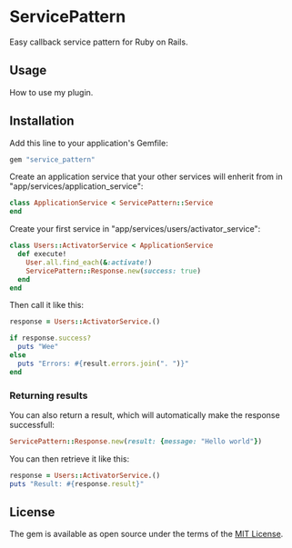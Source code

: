 # ServicePattern

Easy callback service pattern for Ruby on Rails.

## Usage
How to use my plugin.

## Installation
Add this line to your application's Gemfile:

```ruby
gem "service_pattern"
```

Create an application service that your other services will enherit from in "app/services/application_service":
```ruby
class ApplicationService < ServicePattern::Service
end
```

Create your first service in "app/services/users/activator_service":
```ruby
class Users::ActivatorService < ApplicationService
  def execute!
    User.all.find_each(&:activate!)
    ServicePattern::Response.new(success: true)
  end
end
```

Then call it like this:
```ruby
response = Users::ActivatorService.()

if response.success?
  puts "Wee"
else
  puts "Errors: #{result.errors.join(". ")}"
end
```

### Returning results

You can also return a result, which will automatically make the response successfull:
```ruby
ServicePattern::Response.new(result: {message: "Hello world"})
```

You can then retrieve it like this:
```ruby
response = Users::ActivatorService.()
puts "Result: #{response.result}"
```

## License
The gem is available as open source under the terms of the [MIT License](http://opensource.org/licenses/MIT).
